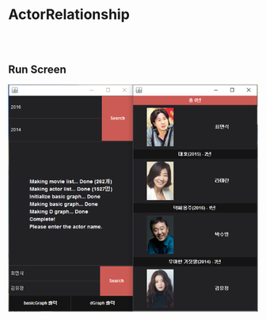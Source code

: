 # ActorRelationship

<br><br>
## Run Screen
<img src="https://github.com/pooi/ActorRelationship/blob/master/001.PNG">
